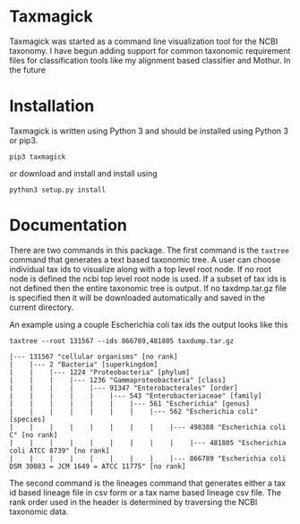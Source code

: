 # Taxmagick

Taxmagick was started as a command line visualization tool for the NCBI taxonomy.
I have begun adding support for common taxonomic requirement files for classification
tools like my alignment based classifier and Mothur. In the future 

# Installation

Taxmagick is written using Python 3 and should be installed using Python 3 or pip3.

```
pip3 taxmagick
```

or download and install and install using

```
python3 setup.py install
```

# Documentation

There are two commands in this package.  The first command is the `taxtree`
command that generates a text based taxonomic tree.  A user can choose
individual tax ids to visualize along with a top level root node.  If 
no root node is defined the ncbi top level root node is used.  If a 
subset of tax ids is not defined then the entire taxonomic tree is
output.  If no taxdmp.tar.gz file is specified then it will be downloaded automatically
and saved in the current directory.

An example using a couple Escherichia coli tax ids the output looks like
this

```
taxtree --root 131567 --ids 866789,481805 taxdump.tar.gz

|--- 131567 "cellular organisms" [no rank]
|    |--- 2 "Bacteria" [superkingdom]
|    |    |--- 1224 "Proteobacteria" [phylum]
|    |    |    |--- 1236 "Gammaproteobacteria" [class]
|    |    |    |    |--- 91347 "Enterobacterales" [order]
|    |    |    |    |    |--- 543 "Enterobacteriaceae" [family]
|    |    |    |    |    |    |--- 561 "Escherichia" [genus]
|    |    |    |    |    |    |    |--- 562 "Escherichia coli" [species]
|    |    |    |    |    |    |    |    |--- 498388 "Escherichia coli C" [no rank]
|    |    |    |    |    |    |    |    |    |--- 481805 "Escherichia coli ATCC 8739" [no rank]
|    |    |    |    |    |    |    |    |--- 866789 "Escherichia coli DSM 30083 = JCM 1649 = ATCC 11775" [no rank]
```

The second command is the lineages command that generates either a tax id
based lineage file in csv form or a tax name based lineage csv file.  The rank
order used in the header is determined by traversing the NCBI taxonomic data.
